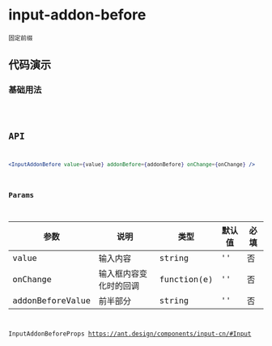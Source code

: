 # input-addon-before

`固定前缀`


## 代码演示

### 基础用法

<code src="./input-addon-before-use.tsx" />


## API

```jsx | pure
<InputAddonBefore value={value} addonBefore={addonBefore} onChange={onChange} />
```


### Params
| 参数             | 说明                   | 类型        | 默认值 | 必填 |
| ---------------- | ---------------------- | ----------- | ------ | ---- |
| value            | 输入内容               | string      | ''     | 否   |
| onChange         | 输入框内容变化时的回调 | function(e) | ''     | 否   |
| addonBeforeValue | 前半部分               | string      | ''     | 否   |

InputAddonBeforeProps https://ant.design/components/input-cn/#Input
